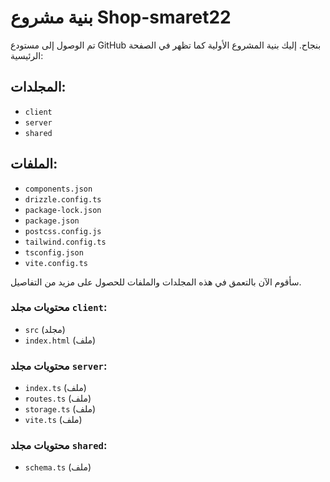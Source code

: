 # بنية مشروع Shop-smaret22

تم الوصول إلى مستودع GitHub بنجاح. إليك بنية المشروع الأولية كما تظهر في الصفحة الرئيسية:

## المجلدات:
- `client`
- `server`
- `shared`

## الملفات:
- `components.json`
- `drizzle.config.ts`
- `package-lock.json`
- `package.json`
- `postcss.config.js`
- `tailwind.config.ts`
- `tsconfig.json`
- `vite.config.ts`

سأقوم الآن بالتعمق في هذه المجلدات والملفات للحصول على مزيد من التفاصيل.



### محتويات مجلد `client`:
- `src` (مجلد)
- `index.html` (ملف)




### محتويات مجلد `server`:
- `index.ts` (ملف)
- `routes.ts` (ملف)
- `storage.ts` (ملف)
- `vite.ts` (ملف)




### محتويات مجلد `shared`:
- `schema.ts` (ملف)



